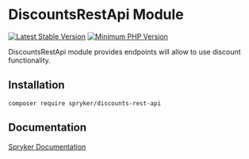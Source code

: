 # DiscountsRestApi Module
[![Latest Stable Version](https://poser.pugx.org/spryker/discounts-rest-api/v/stable.svg)](https://packagist.org/packages/spryker/discounts-rest-api)
[![Minimum PHP Version](https://img.shields.io/badge/php-%3E%3D%207.4-8892BF.svg)](https://php.net/)

DiscountsRestApi module provides endpoints will allow to use discount functionality.

## Installation

```
composer require spryker/discounts-rest-api
```

## Documentation

[Spryker Documentation](https://academy.spryker.com/developing_with_spryker/module_guide/modules.html)
